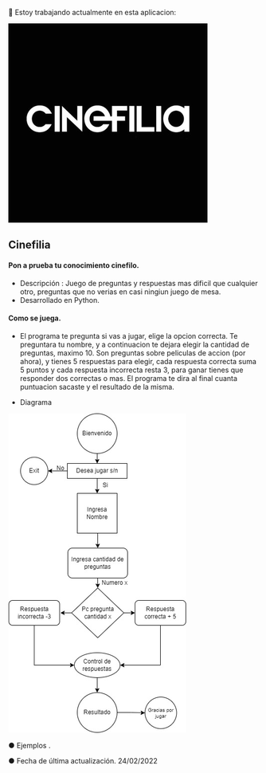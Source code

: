 <!--
**germanamontiel/germanamontiel** is a ✨ _special_ ✨ repository because its `README.md` (this file) appears on your GitHub profile.

Here are some ideas to get you started:

- 🔭 I’m currently working on ...

- 🌱 I’m currently learning ...
- 👯 I’m looking to collaborate on ...
- 🤔 I’m looking for help with ...
- 💬 Ask me about ...
- 📫 How to reach me: ...
- 😄 Pronouns: ...
- ⚡ Fun fact: ...
-->
🔭 Estoy trabajando actualmente en esta aplicacion:

![descripcion](/R27k3WC-_400x400.jpg)



## Cinefilia 

#### Pon a prueba tu conocimiento cinefilo. 

- Descripción : Juego de preguntas y respuestas mas dificil que cualquier otro, preguntas que no verias en casi ningiun juego de mesa. 
- Desarrollado en Python.

#### Como se juega. 

- El programa te pregunta si vas a jugar, elige la opcion correcta. Te preguntara tu nombre, y a continuacion te dejara elegir la cantidad de preguntas, maximo 10. Son preguntas sobre peliculas de accion (por ahora), y tienes 5 respuestas para elegir, cada respuesta correcta suma 5 puntos y cada respuesta incorrecta resta 3, para ganar tienes que responder dos correctas o mas. El programa te dira al final cuanta puntuacion sacaste y el resultado de la misma. 

- Diagrama

![descripcion](/trivia_rev3.jpg)

● Ejemplos .

● Fecha de última actualización. 24/02/2022
